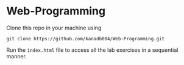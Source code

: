 # Web-Programming

Clone this repo in your machine using 
```
git clone https://github.com/kanadb004/Web-Programming.git
```

Run the ```index.html``` file to access all the lab exercises in a sequential manner.
